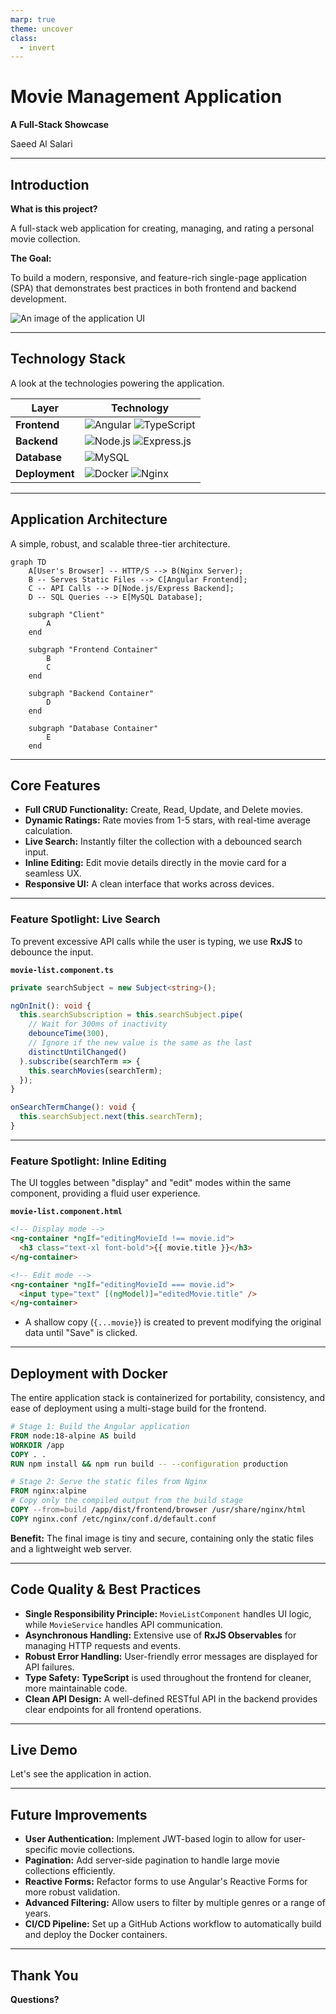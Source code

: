 ```yaml
---
marp: true
theme: uncover
class:
  - invert
---
```


# **Movie Management Application**

**A Full-Stack Showcase**

Saeed Al Salari

---

## **Introduction**

**What is this project?**

A full-stack web application for creating, managing, and rating a personal movie collection.

**The Goal:**

To build a modern, responsive, and feature-rich single-page application (SPA) that demonstrates best practices in both frontend and backend development.

![An image of the application UI](./screenshot.png)

---

## **Technology Stack**

A look at the technologies powering the application.

| Layer          | Technology                                                                                                                                                                                                                 |
| -------------- | -------------------------------------------------------------------------------------------------------------------------------------------------------------------------------------------------------------------------- |
| **Frontend**   | ![Angular](https://img.shields.io/badge/Angular-DD0031?style=for-the-badge&logo=angular&logoColor=white) ![TypeScript](https://img.shields.io/badge/TypeScript-3178C6?style=for-the-badge&logo=typescript&logoColor=white) |
| **Backend**    | ![Node.js](https://img.shields.io/badge/Node.js-339933?style=for-the-badge&logo=nodedotjs&logoColor=white) ![Express.js](https://img.shields.io/badge/Express.js-000000?style=for-the-badge&logo=express&logoColor=white)  |
| **Database**   | ![MySQL](https://img.shields.io/badge/MySQL-4479A1?style=for-the-badge&logo=mysql&logoColor=white)                                                                                                                         |
| **Deployment** | ![Docker](https://img.shields.io/badge/Docker-2496ED?style=for-the-badge&logo=docker&logoColor=white) ![Nginx](https://img.shields.io/badge/Nginx-009639?style=for-the-badge&logo=nginx&logoColor=white)                   |

---

## **Application Architecture**

A simple, robust, and scalable three-tier architecture.

```mermaid
graph TD
    A[User's Browser] -- HTTP/S --> B(Nginx Server);
    B -- Serves Static Files --> C[Angular Frontend];
    C -- API Calls --> D[Node.js/Express Backend];
    D -- SQL Queries --> E[MySQL Database];

    subgraph "Client"
        A
    end

    subgraph "Frontend Container"
        B
        C
    end

    subgraph "Backend Container"
        D
    end

    subgraph "Database Container"
        E
    end
```

---

## **Core Features**

- **Full CRUD Functionality:** Create, Read, Update, and Delete movies.
- **Dynamic Ratings:** Rate movies from 1-5 stars, with real-time average calculation.
- **Live Search:** Instantly filter the collection with a debounced search input.
- **Inline Editing:** Edit movie details directly in the movie card for a seamless UX.
- **Responsive UI:** A clean interface that works across devices.

---

### **Feature Spotlight: Live Search**

To prevent excessive API calls while the user is typing, we use **RxJS** to debounce the input.

**`movie-list.component.ts`**

```typescript
private searchSubject = new Subject<string>();

ngOnInit(): void {
  this.searchSubscription = this.searchSubject.pipe(
    // Wait for 300ms of inactivity
    debounceTime(300),
    // Ignore if the new value is the same as the last
    distinctUntilChanged()
  ).subscribe(searchTerm => {
    this.searchMovies(searchTerm);
  });
}

onSearchTermChange(): void {
  this.searchSubject.next(this.searchTerm);
}
```

---

### **Feature Spotlight: Inline Editing**

The UI toggles between "display" and "edit" modes within the same component, providing a fluid user experience.

**`movie-list.component.html`**

```html
<!-- Display mode -->
<ng-container *ngIf="editingMovieId !== movie.id">
  <h3 class="text-xl font-bold">{{ movie.title }}</h3>
</ng-container>

<!-- Edit mode -->
<ng-container *ngIf="editingMovieId === movie.id">
  <input type="text" [(ngModel)]="editedMovie.title" />
</ng-container>
```

- A shallow copy (`{...movie}`) is created to prevent modifying the original data until "Save" is clicked.

---

## **Deployment with Docker**

The entire application stack is containerized for portability, consistency, and ease of deployment using a multi-stage build for the frontend.

```dockerfile
# Stage 1: Build the Angular application
FROM node:18-alpine AS build
WORKDIR /app
COPY . .
RUN npm install && npm run build -- --configuration production

# Stage 2: Serve the static files from Nginx
FROM nginx:alpine
# Copy only the compiled output from the build stage
COPY --from=build /app/dist/frontend/browser /usr/share/nginx/html
COPY nginx.conf /etc/nginx/conf.d/default.conf
```

**Benefit:** The final image is tiny and secure, containing only the static files and a lightweight web server.

---

## **Code Quality & Best Practices**

- **Single Responsibility Principle:** `MovieListComponent` handles UI logic, while `MovieService` handles API communication.
- **Asynchronous Handling:** Extensive use of **RxJS Observables** for managing HTTP requests and events.
- **Robust Error Handling:** User-friendly error messages are displayed for API failures.
- **Type Safety:** **TypeScript** is used throughout the frontend for cleaner, more maintainable code.
- **Clean API Design:** A well-defined RESTful API in the backend provides clear endpoints for all frontend operations.

---

## **Live Demo**

Let's see the application in action.

---

## **Future Improvements**

- **User Authentication:** Implement JWT-based login to allow for user-specific movie collections.
- **Pagination:** Add server-side pagination to handle large movie collections efficiently.
- **Reactive Forms:** Refactor forms to use Angular's Reactive Forms for more robust validation.
- **Advanced Filtering:** Allow users to filter by multiple genres or a range of years.
- **CI/CD Pipeline:** Set up a GitHub Actions workflow to automatically build and deploy the Docker containers.

---

## **Thank You**

**Questions?**
